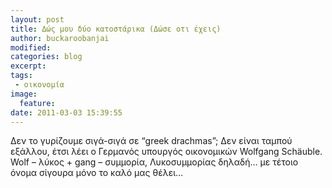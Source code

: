 ```yaml
---
layout: post
title: Δώς μου δύo κατοστάρικα (Δώσε οτι έχεις)
author: buckaroobanjai
modified:
categories: blog
excerpt:
tags:
 - οικονομία
image:
  feature:
date: 2011-03-03 15:39:55
---
```


Δεν το γυρίζουμε σιγά-σιγά σε “greek drachmas”; Δεν είναι ταμπού εξάλλου, έτσι λέει ο Γερμανός υπουργός οικονομικών Wolfgang Schäuble. Wolf – λύκος + gang – συμμορία, Λυκοσυμμορίας δηλαδή… με τέτοιο όνομα σίγουρα μόνο το καλό μας θέλει…
